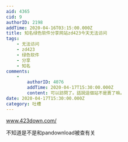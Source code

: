 ```yaml
---
aid: 4365
cid: 9
authorID: 2198
addTime: 2020-04-16T03:15:00.000Z
title: 知名绿色软件分享网站zd423今天无法访问
tags:
    - 无法访问
    - zd423
    - 绿色软件
    - 分享
    - 知名
comments:
    -
        authorID: 4076
        addTime: 2020-04-17T15:30:00.000Z
        content: 可以訪問了。話說這個站不是賣了嘛。
date: 2020-04-17T15:30:00.000Z
category: 吐槽
---
```


www.423down.com/

不知道是不是和pandownload被查有关
